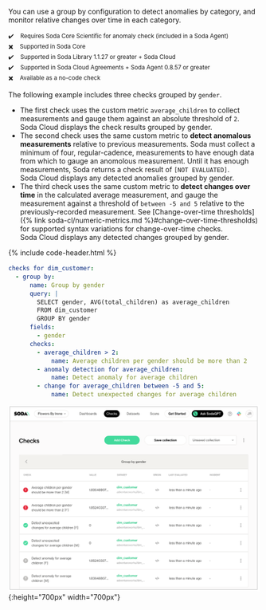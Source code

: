 You can use a group by configuration to detect anomalies by category, and monitor relative changes over time in each category. 

<small>✔️ &nbsp;&nbsp; Requires Soda Core Scientific for anomaly check (included in a Soda Agent)</small><br />
<small>✖️ &nbsp;&nbsp; Supported in Soda Core</small><br />
<small>✔️ &nbsp;&nbsp; Supported in Soda Library 1.1.27 or greater + Soda Cloud</small><br />
<small>✔️ &nbsp;&nbsp; Supported in Soda Cloud Agreements + Soda Agent 0.8.57 or greater</small><br />
<small>✖️ &nbsp;&nbsp; Available as a no-code check</small>
<br />

The following example includes three checks grouped by `gender`.
* The first check uses the custom metric `average_children` to collect measurements and gauge them against an absolute threshold of `2`. <br />Soda Cloud displays the check results grouped by gender.
* The second check uses the same custom metric to **detect anomalous measurements** relative to previous measurements. Soda must collect a minimum of four, regular-cadence, measurements to have enough data from which to gauge an anomolous measurement. Until it has enough measurements, Soda returns a check result of `[NOT EVALUATED]`.<br /> Soda Cloud displays any detected anomalies grouped by gender.
* The third check uses the same custom metric to **detect changes over time** in the calculated average measurement, and gauge the measurement against a threshold of `between -5 and 5` relative to the previously-recorded measurement. See [Change-over-time thresholds]({% link soda-cl/numeric-metrics.md %}#change-over-time-thresholds) for supported syntax variations for change-over-time checks.<br /> Soda Cloud displays any detected changes grouped by gender.

{% include code-header.html %}
```yaml
checks for dim_customer:
  - group by:
      name: Group by gender
      query: |
        SELECT gender, AVG(total_children) as average_children
        FROM dim_customer
        GROUP BY gender
      fields:
        - gender
      checks:
        - average_children > 2:
            name: Average children per gender should be more than 2
        - anomaly detection for average_children:
            name: Detect anomaly for average children
        - change for average_children between -5 and 5:
            name: Detect unexpected changes for average children
```

![group-anomaly](/assets/images/group-anomaly.png){:height="700px" width="700px"}
